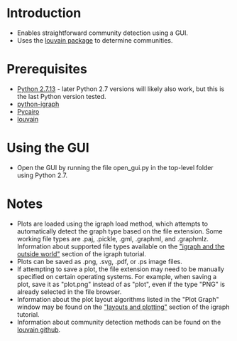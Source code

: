 Introduction
============

* Enables straightforward community detection using a GUI.
* Uses the [louvain package](https://github.com/vtraag/louvain-igraph) to determine communities.

Prerequisites
=============

* [Python 2.7.13](https://www.python.org/downloads/) - later Python 2.7 versions will likely also work, but this is the last Python version tested.
* [python-igraph](http://igraph.org/python/)
* [Pycairo](http://igraph.org/python/doc/tutorial/install.html#installing-igraph)
* [louvain](https://github.com/vtraag/louvain-igraph)

Using the GUI
=============

* Open the GUI by running the file open_gui.py in the top-level folder using Python 2.7.

Notes
=====
* Plots are loaded using the igraph load method, which attempts to automatically detect the graph type based on the file extension. Some working file types are .paj, .pickle, .gml, .graphml, and .graphmlz. Information about supported file types available on the ["igraph and the outside world"](http://igraph.org/python/doc/tutorial/tutorial.html#igraph-and-the-outside-world) section of the igraph tutorial.
* Plots can be saved as .png, .svg, .pdf, or .ps image files. 
* If attempting to save a plot, the file extension may need to be manually specified on certain operating systems. For example, when saving a plot, save it as "plot.png" instead of as "plot", even if the type "PNG" is already selected in the file browser.
* Information about the plot layout algorithms listed in the "Plot Graph" window may be found on the ["layouts and plotting"](http://igraph.org/python/doc/tutorial/tutorial.html#layouts-and-plotting) section of the igraph tutorial.
* Information about community detection methods can be found on the [louvain github](https://github.com/vtraag/louvain-igraph).
